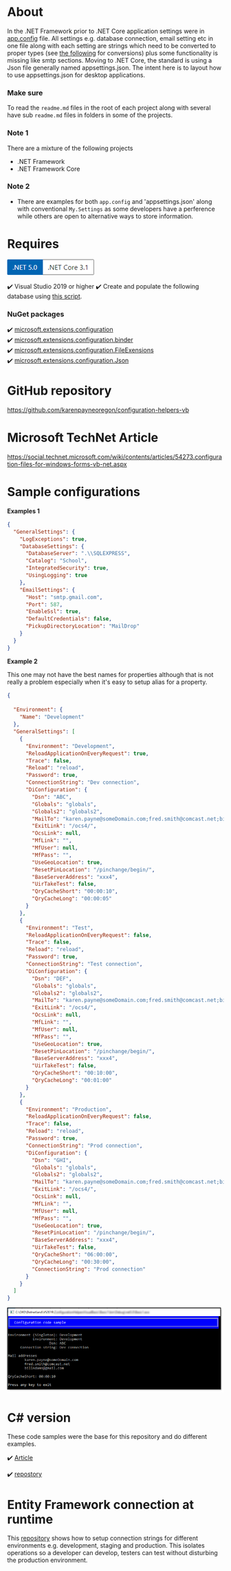 # About

In the .NET Framework prior to .NET Core application settings were in  [app.config](https://docs.microsoft.com/en-us/dotnet/framework/configure-apps/) file. 
All settings e.g. database connection, email setting etc in one file along with each 
setting are strings which need to be converted to proper types (see [the following](https://github.com/karenpayneoregon/configuration-helpers) for conversions) 
plus some functionality is missing like smtp sections. Moving to .NET Core, the standard is using 
a Json file generally named appsettings.json. The intent here is to layout how to use appsettings.json 
for desktop applications.

### Make sure

To read the `readme.md` files in the root of each project along with several have sub `readme.md` files in folders in some of the projects.

### Note 1

There are a mixture of the following projects

- .NET Framework
- .NET Framework Core

### Note 2

- There are examples for both `app.config` and 'appsettings.json' along with conventional `My.Settings` as some developers have a perference while others are open to alternative ways to store information.

# Requires

![screen](ConfigurationHelper_vb/assets/Versions.png)

:heavy_check_mark: Visual Studio 2019 or higher
:heavy_check_mark: Create and populate the following database using [this script](https://gist.github.com/karenpayneoregon/9bdf1a7d5310ac1d562b2326d79d6038).

### NuGet packages

:heavy_check_mark: [microsoft.extensions.configuration](https://www.nuget.org/packages/Microsoft.Extensions.Configuration/) <br/>
:heavy_check_mark: [microsoft.extensions.configuration.binder](https://www.nuget.org/packages/Microsoft.Extensions.Configuration.Binder/)<br/>
:heavy_check_mark: [microsoft.extensions.configuration.FileExensions](https://www.nuget.org/packages/Microsoft.Extensions.Configuration.FileExtensions/)<br/>
:heavy_check_mark: [microsoft.extensions.configuration.Json](https://www.nuget.org/packages/Microsoft.Extensions.Configuration.Json/)

# GitHub repository

https://github.com/karenpayneoregon/configuration-helpers-vb

# Microsoft TechNet Article

https://social.technet.microsoft.com/wiki/contents/articles/54273.configuration-files-for-windows-forms-vb-net.aspx

# Sample configurations

**Examples 1**

```json
{
  "GeneralSettings": {
    "LogExceptions": true,
    "DatabaseSettings": {
      "DatabaseServer": ".\\SQLEXPRESS",
      "Catalog": "School",
      "IntegratedSecurity": true,
      "UsingLogging": true
    },
    "EmailSettings": {
      "Host": "smtp.gmail.com",
      "Port": 587,
      "EnableSsl": true,
      "DefaultCredentials": false,
      "PickupDirectoryLocation": "MailDrop"
    }
  }
}
```

**Example 2**

This one may not have the best names for properties although that is not really a problem especially when it's easy to setup alias for a property.

```json
{

  "Environment": {
    "Name": "Development"
  },
  "GeneralSettings": [
    {
      "Environment": "Development",
      "ReloadApplicationOnEveryRequest": true,
      "Trace": false,
      "Reload": "reload",
      "Password": true,
      "ConnectionString": "Dev connection",
      "DiConfiguration": {
        "Dsn": "ABC",
        "Globals": "globals",
        "Globals2": "globals2",
        "MailTo": "karen.payne@someDomain.com;fred.smith@comcast.net;billAdams@gmail.com",
        "ExitLink": "/ocs4/",
        "OcsLink": null,
        "MfLink": "",
        "MfUser": null,
        "MfPass": "",
        "UseGeoLocation": true,
        "ResetPinLocation": "/pinchange/begin/",
        "BaseServerAddress": "xxx4",
        "UirTakeTest": false,
        "QryCacheShort": "00:00:10",
        "QryCacheLong": "00:00:05"
      }
    },
    {
      "Environment": "Test",
      "ReloadApplicationOnEveryRequest": false,
      "Trace": false,
      "Reload": "reload",
      "Password": true,
      "ConnectionString": "Test connection",
      "DiConfiguration": {
        "Dsn": "DEF",
        "Globals": "globals",
        "Globals2": "globals2",
        "MailTo": "karen.payne@someDomain.com;fred.smith@comcast.net;billAdams@gmail.com",
        "ExitLink": "/ocs4/",
        "OcsLink": null,
        "MfLink": "",
        "MfUser": null,
        "MfPass": "",
        "UseGeoLocation": true,
        "ResetPinLocation": "/pinchange/begin/",
        "BaseServerAddress": "xxx4",
        "UirTakeTest": false,
        "QryCacheShort": "00:10:00",
        "QryCacheLong": "00:01:00"
      }
    },
    {
      "Environment": "Production",
      "ReloadApplicationOnEveryRequest": false,
      "Trace": false,
      "Reload": "reload",
      "Password": true,
      "ConnectionString": "Prod connection",
      "DiConfiguration": {
        "Dsn": "GHI",
        "Globals": "globals",
        "Globals2": "globals2",
        "MailTo": "karen.payne@someDomain.com;fred.smith@comcast.net;billAdams@gmail.com",
        "ExitLink": "/ocs4/",
        "OcsLink": null,
        "MfLink": "",
        "MfUser": null,
        "MfPass": "",
        "UseGeoLocation": true,
        "ResetPinLocation": "/pinchange/begin/",
        "BaseServerAddress": "xxx4",
        "UirTakeTest": false,
        "QryCacheShort": "06:00:00",
        "QryCacheLong": "00:30:00",
        "ConnectionString": "Prod connection"
      }
    }
  ]
}
```

![screen](Basic1/assets/basic1.png)

# C# version

These code samples were the base for this repository and do different examples.

:heavy_check_mark: [Article](https://social.technet.microsoft.com/wiki/contents/articles/54173.net-core-desktop-application-configurations-c.aspx)

:heavy_check_mark: [repostory](https://github.com/karenpayneoregon/configuration-helpers)

# Entity Framework connection at runtime

This [repository](https://github.com/karenpayneoregon/EntityFramework-environment-connections) shows how to setup connection strings for different environments e.g. development, staging and production. This isolates operations so a developer can develop, testers can test without disturbing the production environment.


